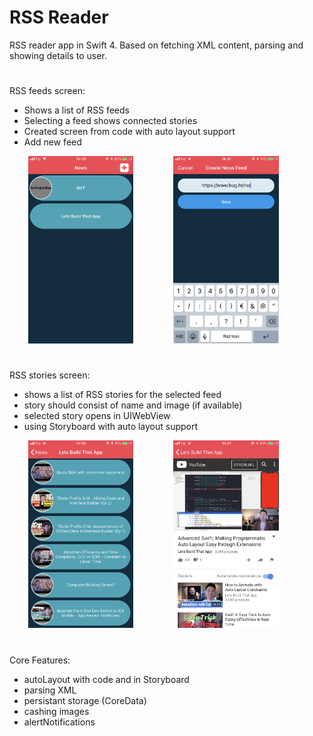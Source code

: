 # RSS Reader

 RSS reader app in Swift 4. Based on fetching XML content, parsing and showing details to user.
#
RSS feeds screen:
- Shows a list of RSS feeds
- Selecting a feed shows connected stories
- Created screen from code with auto layout support
- Add new feed

 <img src="images/feedsMain.png" widht= 150 height = 300  hspace="30" />  <img src="images/feedsAdd.png" widht= 150 height = 300  hspace="30" />
 
#
RSS stories screen:
- shows a list of RSS stories for the selected feed
- story should consist of name and image (if available)
- selected story opens in UIWebView
- using Storyboard with auto layout support

 <img src="images/story.png" widht= 150 height = 300  hspace="30" />  <img src="images/webView.png" widht= 150 height = 300  hspace="30" />
 
#
Core Features:
- autoLayout with code and in Storyboard
- parsing XML
- persistant storage (CoreData)
- cashing images
- alertNotifications



